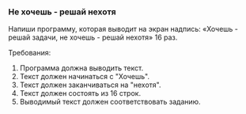 
### Не хочешь  - решай нехотя

Напиши программу, которая выводит на экран надпись: «Хочешь - решай задачи, не хочешь - решай нехотя» 16 раз.


Требования:
1.	Программа должна выводить текст.
2.	Текст должен начинаться с &quot;Хочешь&quot;.
3.	Текст должен заканчиваться на &quot;нехотя&quot;.
4.	Текст должен состоять из 16 строк.
5.	Выводимый текст должен соответствовать заданию.


